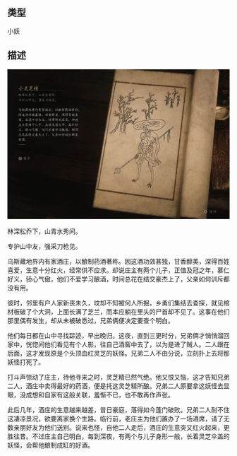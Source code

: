 
## 类型

小妖

## 描述

![小灵芝精](../../images/小妖/小灵芝精.jpg)

林深松乔下，山青水秀间。

专护山中友，强采刀枪见。

乌斯藏地界内有家酒庄，以酿制药酒著称。因这酒功效甚独，甘香醇美，深得百姓喜爱，生意十分红火，经常供不应求。却说庄主有两个儿子，正值及冠之年，慕仁好义，骄心气傲，他们不爱学习酿酒，时间总花在结交豪杰上了，父亲如何训斥都没有用。

彼时，邻里有户人家新丧未久，坟却不知被何人所掘，乡勇们集结去查探，就见棺材板破了个大洞，上面长满了芝兰，而本应躺在里头的尸首却不见了。这事在他们那里偶有发生，却从未被破悉过，兄弟俩便决定要查个明白。

他们每日都在山中寻找踪迹，早出晚归。这夜，直到三更时分，兄弟俩才悄悄溜回家中，恍惚间他们看见有个人影，往自己酒窖中去了，以为是进了贼人。二人跟在后面，这才发现原是个头顶血红灵芝的妖怪。兄弟二人不由分说，立刻扑上去将那妖怪打死了。

打斗声惊动了庄主，待他寻来之时，灵芝精已然气绝。他又恨又恼，这才告知兄弟二人，酒庄中卖得最好的药酒，便是托这灵芝精所酿。兄弟二人原要拿这妖怪去显眼，没成想和自家有这般关联，羞惭不已，也不敢再作声张。

此后几年，酒庄的生意越来越差，昔日豪庭，落得如今蓬门破败。兄弟二人耐不住这凄凉景况，欲要离家换个生路。临行前，老庄主为他们置办了一场酒席，请了无数亲朋好友为他们送别。说来也怪，自他二人走后，酒庄的生意突又红火起来，更胜往昔。不过庄主自己明白，每到深夜，有两个与儿子身形一般，长着灵芝伞盖的妖怪，会帮他酿制成缸的好酒。


    